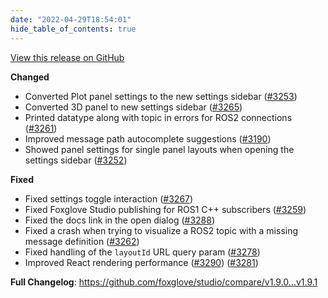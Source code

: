 ```yaml
---
date: "2022-04-29T18:54:01"
hide_table_of_contents: true
---
```

[View this release on GitHub](https://github.com/foxglove/studio/releases/tag/v1.9.1)

**Changed**
* Converted Plot panel settings to the new settings sidebar ([#3253](https://github.com/foxglove/studio/pull/3253))
* Converted 3D panel to new settings sidebar ([#3265](https://github.com/foxglove/studio/pull/3265))
* Printed datatype along with topic in errors for ROS2 connections ([#3261](https://github.com/foxglove/studio/pull/3261))
* Improved message path autocomplete suggestions ([#3190](https://github.com/foxglove/studio/pull/3190))
* Showed panel settings for single panel layouts when opening the settings sidebar ([#3252](https://github.com/foxglove/studio/pull/3252))

**Fixed**
* Fixed settings toggle interaction ([#3267](https://github.com/foxglove/studio/pull/3267))
* Fixed Foxglove Studio publishing for ROS1 C++ subscribers ([#3259](https://github.com/foxglove/studio/pull/3259))
* Fixed the docs link in the open dialog ([#3288](https://github.com/foxglove/studio/pull/3288))
* Fixed a crash when trying to visualize a ROS2 topic with a missing message definition ([#3262](https://github.com/foxglove/studio/pull/3262))
* Fixed handling of the `layoutId` URL query param ([#3278](https://github.com/foxglove/studio/pull/3278))
* Improved React rendering performance ([#3290](https://github.com/foxglove/studio/pull/3290)) ([#3281](https://github.com/foxglove/studio/pull/3281))

**Full Changelog**: https://github.com/foxglove/studio/compare/v1.9.0...v1.9.1